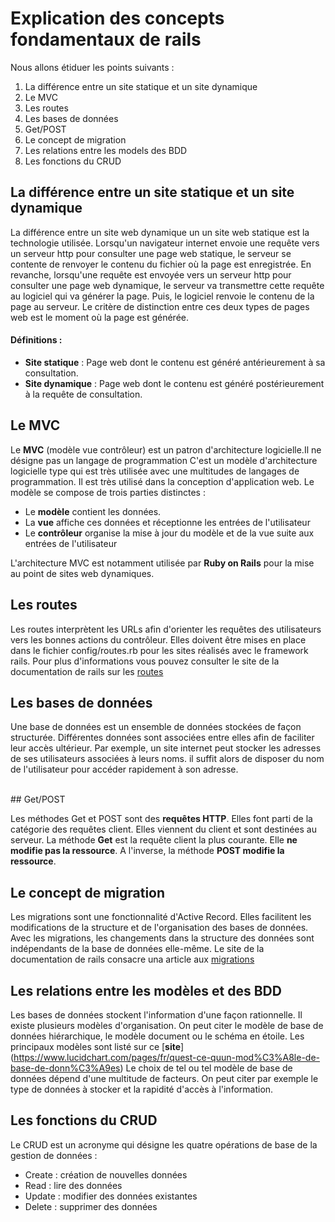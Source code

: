# Explication des concepts fondamentaux de rails


Nous allons étiduer les points suivants :
1. La différence entre un site statique et un site dynamique
1. Le MVC
1. Les routes
1. Les bases de données
1. Get/POST
1. Le concept de migration
1. Les relations entre les models des BDD
1. Les fonctions du CRUD



## La différence entre un site statique et un site dynamique


La différence entre un site web dynamique un un site web statique est la technologie utilisée. Lorsqu'un navigateur internet envoie une requête vers un serveur http pour consulter une page web statique, le serveur se contente de renvoyer le contenu du fichier où la page est enregistrée. En revanche, lorsqu'une requête est envoyée vers un serveur http pour consulter une page web dynamique, le serveur va transmettre cette requête au logiciel qui va générer la page. Puis, le logiciel renvoie le contenu de la page au serveur. Le critère de distinction entre ces deux types de pages web est le moment où la page est générée.

#### Définitions :

* __Site statique__ : Page web dont le contenu est généré antérieurement à sa consultation.
* __Site dynamique__ : Page web dont le contenu est généré postérieurement à la requête de consultation.


## Le MVC

Le **MVC** (modèle vue contrôleur) est un patron d'architecture logicielle.Il ne désigne pas un langage de programmation C'est un modèle d'architecture logicielle type qui est très utilisée avec une multitudes de langages de programmation. Il est très utilisé dans la conception d'application web.
Le modèle se compose de trois parties distinctes :
* Le **modèle** contient les données.
* La **vue** affiche ces données et réceptionne les entrées de l'utilisateur
* Le **contrôleur** organise la mise à jour du modèle et de la vue suite aux entrées de l'utilisateur

L'architecture MVC est notamment utilisée par **Ruby on Rails** pour la mise au point de sites web dynamiques.
<br />

## Les routes

Les routes interprètent les URLs afin d'orienter les requêtes des utilisateurs vers les bonnes actions du contrôleur. Elles doivent être mises en place dans le fichier config/routes.rb pour les sites réalisés avec le framework rails.
Pour plus d'informations vous pouvez consulter le site de la documentation de rails sur les [routes](http://guides.rubyonrails.org/routing.html)
<br />

## Les bases de données

Une base de données est un ensemble de données stockées de façon structurée. Différentes données sont associées entre elles afin de faciliter leur accès ultérieur. Par exemple, un site internet peut stocker les adresses de ses utilisateurs associées à leurs noms. il suffit alors de disposer du nom de l'utilisateur pour accéder rapidement à son adresse.

<br />
## Get/POST

Les méthodes Get et POST sont des **requêtes HTTP**. Elles font parti de la catégorie des requêtes client. Elles viennent du client et sont destinées au serveur. La méthode **Get** est la requête client la plus courante. Elle **ne modifie pas la ressource**. A l'inverse, la méthode **POST modifie la ressource**.
<br />
## Le concept de migration

Les migrations sont une fonctionnalité d'Active Record. Elles facilitent les modifications de la structure et de l'organisation des bases de données. Avec les migrations, les changements dans la structure des données sont indépendants de la base de données elle-même.
Le site de la documentation de rails consacre una article aux [migrations](http://edgeguides.rubyonrails.org/active_record_migrations.html)
<br />
## Les relations entre les modèles et des BDD

Les bases de données stockent l'information d'une façon rationnelle. Il existe plusieurs modèles d'organisation. On peut citer le modèle de base de données hiérarchique, le modèle document ou le schéma en étoile. Les principaux modèles sont listé sur ce [**site**] (https://www.lucidchart.com/pages/fr/quest-ce-quun-mod%C3%A8le-de-base-de-donn%C3%A9es)
Le choix de tel ou tel modèle de base de données dépend d'une multitude de facteurs. On peut citer par exemple le type de données à stocker et la rapidité d'accès à l'information.
<br />
## Les fonctions du CRUD

Le CRUD est un acronyme qui désigne les quatre opérations de base de la gestion de données :
* Create : création de nouvelles données
* Read : lire des données
* Update : modifier des données existantes
* Delete : supprimer des données
